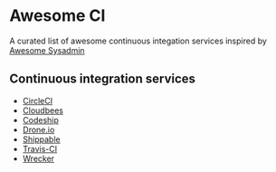 Awesome CI
==========

A curated list of awesome continuous integation services inspired by [Awesome Sysadmin](https://github.com/kahun/awesome-sysadmin)

Continuous integration services 
-----------------------------------

* [CircleCI](https://circleci.com/)
* [Cloudbees](http://www.cloudbees.com/)
* [Codeship](https://codeship.io/)
* [Drone.io](https://drone.io/)
* [Shippable](http://www.shippable.com/)
* [Travis-CI](https://travis-ci.org/) 
* [Wrecker](https://app.wercker.com/#explore)
